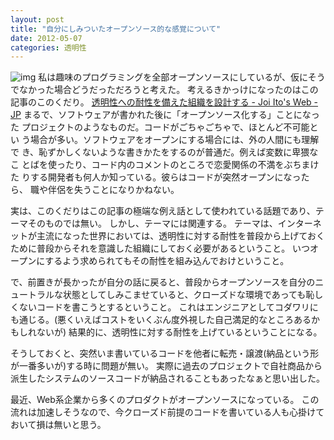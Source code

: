 ```yaml
---
layout: post
title: "自分にしみついたオープンソース的な感覚について"
date: 2012-05-07
categories: 透明性
---
```

 ![img](http://mrg.bz/uS5P1u )
私は趣味のプログラミングを全部オープンソースにしているが、仮にそうでなかった場合どうだっただろうと考えた。
考えるきかっけになったのはこの記事のこのくだり。
 [透明性への耐性を備えた組織を設計する - Joi Ito's Web - JP](http://joi.ito.com/jp/archives/2011/09/10/005514.html)
 まるで、ソフトウェアが書かれた後に「オープンソース化する」ことになった
 プロジェクトのようなものだ。コードがごちゃごちゃで、ほとんど不可能とい
 う場合が多い。ソフトウェアをオープンにする場合には、外の人間にも理解で
 き、恥ずかしくないような書きかたをするのが普通だ。例えば変数に卑猥なこ
 とばを使ったり、コード内のコメントのところで恋愛関係の不満をぶちまけた
 りする開発者も何人か知っている。彼らはコードが突然オープンになったら、
 職や伴侶を失うことになりかねない。

実は、このくだりはこの記事の極端な例え話として使われている話題であり、テーマそのものでは無い。
しかし、テーマには関連する。
テーマは、インターネットが主流になった世界においては、透明性に対する耐性を普段から上げておくために普段からそれを意識した組織にしておく必要があるということ。
いつオープンにするよう求められてもその耐性を組み込んでおけということ。

で、前置きが長かったが自分の話に戻ると、普段からオープンソースを自分のニュートラルな状態としてしみこませていると、クローズドな環境であっても恥しくないコードを書こうとするということ。
これはエンジニアとしてコダワリにも通じる。(悪くいえばコストをいくぶん度外視した自己満足的なところあるかもしれないが)
結果的に、透明性に対する耐性を上げているということになる。

そうしておくと、突然いま書いているコードを他者に転売・譲渡(納品という形が一番多いが)する時に問題が無い。
実際に過去のプロジェクトで自社商品から派生したシステムのソースコードが納品されることもあったなぁと思い出した。

最近、Web系企業から多くのプロダクトがオープンソースになっている。
この流れは加速しそうなので、今クローズド前提のコードを書いている人も心掛けておいて損は無いと思う。
